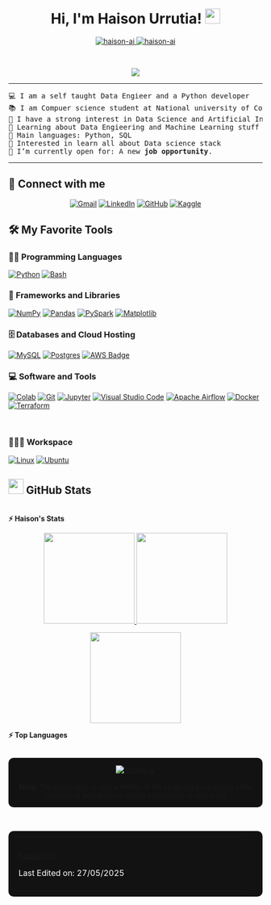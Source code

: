 <h1 align="center">
Hi, I'm Haison Urrutia!
	<a href="https://github.com/haison-ai" target="_self">
		<img src="https://media.giphy.com/media/hvRJCLFzcasrR4ia7z/giphy.gif" width="30">
	</a>
</h1>
<p align="center">
	<a href="https://github.com/haison-ai">
		<img src="https://komarev.com/ghpvc/?username=haison-ai&label=Profile%20views&color=0e75b6&style=flat" alt="haison-ai" />
	</a>
	<a href="https://github.com/haison-ai">
		<img src="https://img.shields.io/github/followers/haison-ai?label=Followers" alt="haison-ai" />
	</a>
</p>
<br/>
<p align="center">
	<a href="https://github.com/haison-ai">
		<img src="https://readme-typing-svg.herokuapp.com?lines=Computer+Science+Student;Data+Enthusiast;DS%20|%20AI%20|%20ML;Always+learning+new+things&center=true&width=380&height=45" />
	</a>
</p>

<hr>

<pre>
💻 I am a self taught Data Engieer and a Python developer
📚 I am Compuer science student at National university of Colombia
📝 I have a strong interest in Data Science and Artificial Intelligence
🌱 Learning about Data Engieering and Machine Learning stuff
🌟 Main languages: Python, SQL
🚩 Interested in learn all about Data science stack
🤔 I’m currently open for: A new <b>job opportunity</b>.
</pre>
<hr>

## 🤝 Connect with me
<p align="center">
	<a href="mailto:bouaskaoun.mohammed@gmail.com"><img img src="https://img.shields.io/badge/gmail-%23EA4335.svg?style=plastic&logo=gmail&logoColor=white" alt="Gmail"/></a>
	<a href="https://www.linkedin.com/in/bouaskaoun/"><img src="https://img.shields.io/badge/linkedin-%230A66C2.svg?style=plastic&logo=linkedin&logoColor=white" alt="LinkedIn"/></a>
	<a href="https://github.com/Bouaskaoun"><img src="https://img.shields.io/badge/github-%23181717.svg?style=plastic&logo=github&logoColor=white" alt="GitHub"/></a>
	<a href="https://www.kaggle.com/bouaskaounmohammed"><img src="https://img.shields.io/badge/kaggle-%230A66C2.svg?style=plastic&logo=kaggle&logoColor=white" alt="Kaggle"/></a>
</p>

## 🛠️ My Favorite Tools

### 👨‍💻 Programming Languages

<p>
    <a href="https://github.com/haison-ai"><img alt="Python" src="https://img.shields.io/badge/Python%20-%2314354C.svg?logo=python&logoColor=white"></a>
    <a href="https://github.com/haison-ai"><img alt="Bash" src="https://img.shields.io/badge/Bash-4EAA25?logo=gnubash&logoColor=fff"></a>


### 🧰 Frameworks and Libraries

<p>
    <a href="https://github.com/Bouaskaoun"><img alt="NumPy" src="https://img.shields.io/badge/Numpy%20-%23013243.svg?logo=numpy&logoColor=white"></a>
    <a href="https://github.com/Bouaskaoun"><img alt="Pandas" src="https://img.shields.io/badge/Pandas%20-%23150458.svg?logo=pandas&logoColor=white"></a>
    <a href="https://github.com/haison-ai"><img alt="PySpark" src="https://img.shields.io/badge/PySpark-%23E25A1C?logo=apache-spark&logoColor=white"></a>
    <a href="https://github.com/haison-ai"><img alt="Matplotlib" src="https://custom-icon-badges.demolab.com/badge/Matplotlib-71D291?logo=matplotlib&logoColor=fff"></a>



</p>

### 🗄️ Databases and Cloud Hosting

<p>
    <a href="https://github.com/haison-ai"><img alt="MySQL" src="https://img.shields.io/badge/MySQL-4479A1?logo=mysql&logoColor=fff"></a>
    <a href="https://github.com/haison-ai"><img alt="Postgres" src="https://img.shields.io/badge/Postgres-%23316192.svg?logo=postgresql&logoColor=white"></a>
    <a href="https://aws.amazon.com/"><img src="https://img.shields.io/badge/AWS-%23FF9900.svg?logo=amazon-web-services&logoColor=white" alt="AWS Badge"/></a>
    


</p>

### 💻 Software and Tools

<p>
    <a href="https://github.com/Bouaskaoun"><img alt="Colab" src="https://img.shields.io/badge/Colab-00b56a.svg?logo=google-colab&logoColor=white"></a>
    <a href="https://github.com/Bouaskaoun"><img alt="Git" src="https://img.shields.io/badge/Git%20-%23F05033.svg?logo=git&logoColor=white"></a>
    <a href="https://github.com/Bouaskaoun"><img alt="Jupyter" src="https://img.shields.io/badge/Jupyter%20-%23F37626.svg?logo=Jupyter&logoColor=white"></a>
    <a href="https://github.com/Bouaskaoun"><img alt="Visual Studio Code" src="https://img.shields.io/badge/Visual%20Studio%20Code-0078d7.svg?logo=visual-studio-code&logoColor=white"></a>
    <a href="https://github.com/haison-ai"><img alt="Apache Airflow" src="https://img.shields.io/badge/Apache%20Airflow-017CEE?logo=apache-airflow&logoColor=white"></a>
    <a href="https://github.com/haison-ai"><img alt="Docker" src="https://img.shields.io/badge/Docker-2496ED?logo=docker&logoColor=white"></a>
    <a href="https://github.com/haison-ai"><img alt="Terraform" src="https://img.shields.io/badge/Terraform-7B42BC?logo=terraform&logoColor=white"></a>

    
   
</p>
</br>


### 👨🏽‍💻 Workspace
<p>
   <a href="https://github.com/haison-ai"><img alt="Linux" src="https://img.shields.io/badge/Linux-FCC624?logo=linux&logoColor=black"></a>
   <a href="https://github.com/haison-ai"><img alt="Ubuntu" src="https://img.shields.io/badge/Ubuntu-E95420?logo=ubuntu&logoColor=white"></a>
    
    
</p>



## <a href="https://github.com/Bouaskaoun"><img src="https://www.blumbergdigital.com/wp-content/uploads/2020/10/stats-graphic-statistics-business-512.png" width="30"></a> GitHub Stats

<br/>
<summary><b>⚡ Haison's Stats</b></summary>

<p align="center">
  <a href="https://github.com/haison-ai">
    <img height="180em" src="https://github-readme-stats-eight-theta.vercel.app/api?username=haison-ai&show_icons=true&theme=algolia&include_all_commits=true&count_private=true"/>
  </a>
  <a href="https://github.com/Adityakanoi2001">
    <img height="180em" src="https://github-readme-stats-eight-theta.vercel.app/api/top-langs/?username=haison-ai&layout=compact&langs_count=8&theme=algolia"/>
  </a>
</p>

<p align="center">
  <img height="180em" src="https://github-readme-streak-stats.herokuapp.com/?user=haison-ai&theme=dark&hide_border=true"/>
</p>
<!--
<summary><b>⚡ Activity graph</b></summary>
<br/>
<p align="center">
	<a href="https://github.com/Bouaskaoun">
		<img src="https://activity-graph.herokuapp.com/graph?username=bouaskaoun&bg_color=ffffff&color=000000&line=000000&point=000000&area=true&hide_border=true" alt="bouaskaoun">
	</a>
</p>
<br/>
-->
<summary><b>⚡ Top Languages</b></summary>
<br/>

<p align="center" style="background-color:#121212; padding: 15px; border-radius: 10px;">
  <a href="https://github.com/haison-ai">
    <img src="https://github-readme-stats.vercel.app/api/top-langs/?username=haison-ai&langs_count=8&layout=compact&theme=dark" alt="haison-ai">
  </a>
  <br/><br/>
  <b>Note:</b> Top languages is only a metric of the languages my public code consists of and doesn't reflect experience or skill level.
</p>
<br/>

<table style="border: none; width: 100%; background-color:#121212; color: white; border-radius: 10px; padding: 10px;">
  <tr>
    <td width="50%" valign="top" style="padding: 10px;">






[haison-ai](https://github.com/haison-ai)

Last Edited on: 27/05/2025

